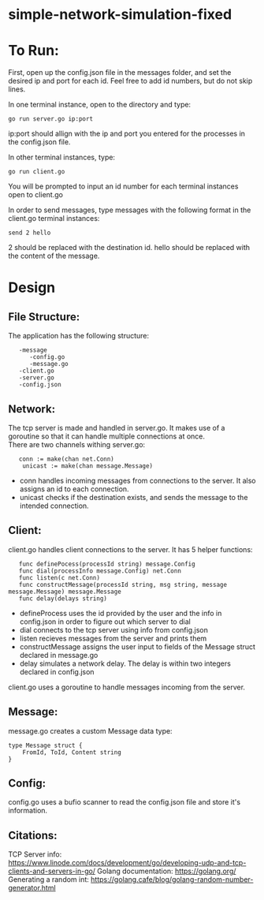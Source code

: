 # simple-network-simulation-fixed

# To Run:

First, open up the config.json file in the messages folder, and set the desired ip and port for each id.
Feel free to add id numbers, but do not skip lines. 
   
In one terminal instance, open to the directory and type:
```
go run server.go ip:port
```
ip:port should allign with the ip and port you entered for the processes in the config.json file.   

In other terminal instances, type:
```
go run client.go
```
You will be prompted to input an id number for each terminal instances open to client.go  

In order to send messages, type messages with the following format in the client.go terminal instances:
```
send 2 hello
```
2 should be replaced with the destination id. hello should be replaced with the content of the message.

# Design
## File Structure: 
The application has the following structure:
```
   -message
      -config.go
      -message.go
   -client.go
   -server.go
   -config.json
```

## Network:
The tcp server is made and handled in server.go. It makes use of a goroutine so that it can handle multiple connections at once.  
There are two channels withing server.go:
```
   conn := make(chan net.Conn)
	unicast := make(chan message.Message)
```
- conn handles incoming messages from connections to the server. It also assigns an id to each connection.  
- unicast checks if the destination exists, and sends the message to the intended connection.

## Client: 
client.go handles client connections to the server. It has 5 helper functions:
```
   func definePocess(processId string) message.Config
   func dial(processInfo message.Config) net.Conn
   func listen(c net.Conn)
   func constructMessage(processId string, msg string, message message.Message) message.Message
   func delay(delays string)
```
- defineProcess uses the id provided by the user and the info in config.json in order to figure out which server to dial
- dial connects to the tcp server using info from config.json
- listen recieves messages from the server and prints them
- constructMessage assigns the user input to fields of the Message struct declared in message.go
- delay simulates a network delay. The delay is within two integers declared in config.json

client.go uses a goroutine to handle messages incoming from the server.  

## Message:
message.go creates a custom Message data type: 
```
type Message struct {
	FromId, ToId, Content string
}
```

## Config:
config.go uses a bufio scanner to read the config.json file and store it's information. 

## Citations: 
TCP Server info: https://www.linode.com/docs/development/go/developing-udp-and-tcp-clients-and-servers-in-go/
Golang documentation: https://golang.org/
Generating a random int: https://golang.cafe/blog/golang-random-number-generator.html


